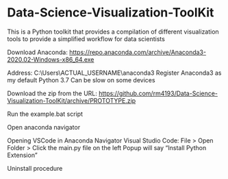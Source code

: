 # Data-Science-Visualization-ToolKit
This is a Python toolkit that provides a compilation of different visualization tools to provide a simplified workflow for data scientists

Download Anaconda: https://repo.anaconda.com/archive/Anaconda3-2020.02-Windows-x86_64.exe

Address: C:\Users\ACTUAL_USERNAME\anaconda3
Register Anaconda3 as my default Python 3.7
Can be slow on some devices

Download the zip from the URL: https://github.com/rm4193/Data-Science-Visualization-ToolKit/archive/PROTOTYPE.zip

Run the example.bat script

Open anaconda navigator

Opening VSCode in Anaconda Navigator
Visual Studio Code: File > Open Folder > 
Click the main.py file on the left
Popup will say “Install Python Extension”

Uninstall procedure

